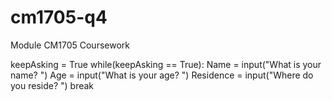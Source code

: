 # cm1705-q4
Module CM1705 Coursework


keepAsking = True
while(keepAsking == True):
    Name = input("What is your name? ")
    Age = input("What is your age? ")
    Residence = input("Where do you reside? ")
    break
    
